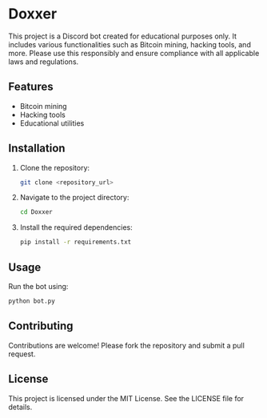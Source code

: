 # Doxxer

This project is a Discord bot created for educational purposes only. It includes various functionalities such as Bitcoin mining, hacking tools, and more. Please use this responsibly and ensure compliance with all applicable laws and regulations.

## Features
- Bitcoin mining
- Hacking tools
- Educational utilities

## Installation
1. Clone the repository:
   ```bash
   git clone <repository_url>
   ```
2. Navigate to the project directory:
   ```bash
   cd Doxxer
   ```
3. Install the required dependencies:
   ```bash
   pip install -r requirements.txt
   ```

## Usage
Run the bot using:
```bash
python bot.py
```

## Contributing
Contributions are welcome! Please fork the repository and submit a pull request.

## License
This project is licensed under the MIT License. See the LICENSE file for details.